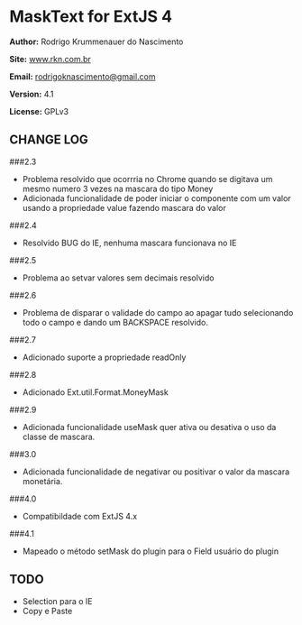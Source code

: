 MaskText for ExtJS 4
====================

**Author:** Rodrigo Krummenauer do Nascimento

**Site:** www.rkn.com.br

**Email:** rodrigoknascimento@gmail.com

**Version:** 4.1

**License:** GPLv3


CHANGE LOG
----------
###2.3

- Problema resolvido que ocorrria no Chrome quando se digitava um mesmo numero 3 vezes na mascara do tipo Money
- Adicionada funcionalidade de poder iniciar o componente com um valor usando a propriedade value fazendo mascara do valor

###2.4

  - Resolvido BUG do IE, nenhuma mascara funcionava no IE

###2.5

  - Problema ao setvar valores sem decimais resolvido

###2.6

  - Problema de disparar o validade do campo ao apagar tudo selecionando todo o campo e dando um BACKSPACE resolvido.

###2.7

  - Adicionado suporte a propriedade readOnly

###2.8

  - Adicionado Ext.util.Format.MoneyMask

###2.9

  - Adicionada funcionalidade useMask quer ativa ou desativa o uso da classe de mascara.

###3.0

  - Adicionada funcionalidade de negativar ou positivar o valor da mascara monetária.

###4.0

  - Compatibildade com ExtJS 4.x 

###4.1

  - Mapeado o método setMask do plugin para o Field usuário do plugin

TODO
----

- Selection para o IE
- Copy e Paste